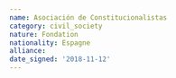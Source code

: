 ```yaml
---
name: Asociación de Constitucionalistas
category: civil_society
nature: Fondation 
nationality: Espagne
alliance: 
date_signed: '2018-11-12'
---
```

    